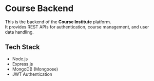 # Course Backend

This is the backend of the **Course Institute** platform.  
It provides REST APIs for authentication, course management, and user data handling.

## Tech Stack
- Node.js
- Express.js
- MongoDB (Mongoose)
- JWT Authentication
